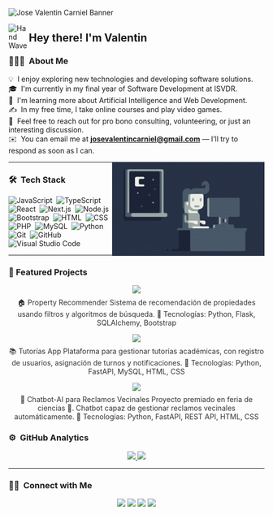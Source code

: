 ![Jose Valentin Carniel Banner](https://www.digitaland.tv/wp-content/uploads/2016/03/banner_developer-.jpg)

<img alt="Hand Wave" src="./assets/Hand%20Wave.gif" width="40" align="left"/>
<h2>Hey there! I'm Valentin</h2>

### 👨🏻‍💻 &nbsp;About Me

💡 &nbsp;I enjoy exploring new technologies and developing software solutions.  
🎓 &nbsp;I'm currently in my final year of Software Development at ISVDR.  
🌱 &nbsp;I'm learning more about Artificial Intelligence and Web Development.  
✍️ &nbsp;In my free time, I take online courses and play video games.  
💬 &nbsp;Feel free to reach out for pro bono consulting, volunteering, or just an interesting discussion.  
✉️ &nbsp;You can email me at **josevalentincarniel@gmail.com** — I’ll try to respond as soon as I can.

<img alt="Night Coding" src="https://raw.githubusercontent.com/AVS1508/AVS1508/master/assets/Night-Coding.gif" align="right"/>

---

### 🛠 &nbsp;Tech Stack

![JavaScript](https://img.shields.io/badge/-JavaScript-05122A?style=flat&logo=javascript)&nbsp;
![TypeScript](https://img.shields.io/badge/-TypeScript-05122A?style=flat&logo=typescript)&nbsp;
![React](https://img.shields.io/badge/-React-05122A?style=flat&logo=react)&nbsp;
![Next.js](https://img.shields.io/badge/-Next.js-05122A?style=flat&logo=next.js)&nbsp;
![Node.js](https://img.shields.io/badge/-Node.js-05122A?style=flat&logo=node.js)&nbsp;
![Bootstrap](https://img.shields.io/badge/-Bootstrap-05122A?style=flat&logo=bootstrap&logoColor=563D7C)&nbsp;
![HTML](https://img.shields.io/badge/-HTML-05122A?style=flat&logo=HTML5)&nbsp;
![CSS](https://img.shields.io/badge/-CSS-05122A?style=flat&logo=CSS3&logoColor=1572B6)&nbsp;
![PHP](https://img.shields.io/badge/-PHP-05122A?style=flat&logo=php)&nbsp;
![MySQL](https://img.shields.io/badge/-MySQL-05122A?style=flat&logo=mysql)&nbsp;
![Python](https://img.shields.io/badge/-Python-05122A?style=flat&logo=python)&nbsp;
![Git](https://img.shields.io/badge/-Git-05122A?style=flat&logo=git)&nbsp;
![GitHub](https://img.shields.io/badge/-GitHub-05122A?style=flat&logo=github)&nbsp;
![Visual Studio Code](https://img.shields.io/badge/-VS%20Code-05122A?style=flat&logo=visual-studio-code&logoColor=007ACC)&nbsp;

---

### 🚀 Featured Projects

<!-- START PROJECTS -->
<div align="center">

<a href="https://github.com/ValentinCarniel/property-recommenderv2" style="text-decoration:none">
  <img src="https://github-readme-stats.vercel.app/api/pin/?username=ValentinCarniel&repo=property-recommenderv2&theme=algolia" />
  <p style="text-align:center;color:#333;margin-top:5px;">🏠 Property Recommender Sistema de recomendación de propiedades usando filtros y algoritmos de búsqueda. 🔧 Tecnologías: Python, Flask, SQLAlchemy, Bootstrap</p>
</a>

<a href="https://github.com/ValentinCarniel/Tutorias_app" style="text-decoration:none">
  <img src="https://github-readme-stats.vercel.app/api/pin/?username=ValentinCarniel&repo=Tutorias_app&theme=algolia" />
  <p style="text-align:center;color:#333;margin-top:5px;">📚 Tutorías App Plataforma para gestionar tutorías académicas, con registro de usuarios, asignación de turnos y notificaciones. 🔧 Tecnologías: Python, FastAPI, MySQL, HTML, CSS</p>
</a>

<a href="https://github.com/ValentinCarniel/Chatbot-Ai" style="text-decoration:none">
  <img src="https://github-readme-stats.vercel.app/api/pin/?username=ValentinCarniel&repo=Chatbot-Ai&theme=algolia" />
  <p style="text-align:center;color:#333;margin-top:5px;">🤖 Chatbot-AI para Reclamos Vecinales Proyecto premiado en feria de ciencias 🎉. Chatbot capaz de gestionar reclamos vecinales automáticamente. 🔧 Tecnologías: Python, FastAPI, REST API, HTML, CSS</p>
</a>

</div>
<!-- END PROJECTS -->

### ⚙️ &nbsp;GitHub Analytics

<p align="center">
<a href="https://github.com/ValentinCarniel">
  <img height="180em" src="https://github-readme-stats-eight-theta.vercel.app/api?username=ValentinCarniel&show_icons=true&theme=algolia&include_all_commits=true&count_private=true"/>
  <img height="180em" src="https://github-readme-stats-eight-theta.vercel.app/api/top-langs/?username=ValentinCarniel&layout=compact&langs_count=8&theme=algolia"/>
</a>
</p>

---

### 🤝🏻 &nbsp;Connect with Me

<p align="center">
<a href="https://www.linkedin.com/in/valentin-carniel-139043300/"><img src="https://img.shields.io/badge/-Jose%20Valentin%20Carniel-0077B5?style=flat&logo=Linkedin&logoColor=white"/></a>
<a href="mailto:josevalentincarniel@gmail.com"><img src="https://img.shields.io/badge/-josevalentincarniel@gmail.com-D14836?style=flat&logo=Gmail&logoColor=white"/></a>
<a href="https://instagram.com/ValentinCarniel"><img src="https://img.shields.io/badge/-@ValentinCarniel-E4405F?style=flat&logo=Instagram&logoColor=white"/></a>
<a href="https://facebook.com/ValentinCarniel"><img src="https://img.shields.io/badge/-@ValentinCarniel-1877F2?style=flat&logo=Facebook&logoColor=white"/></a>
</p>

